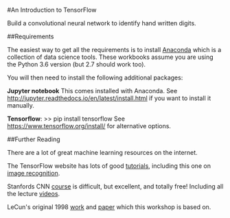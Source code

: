 #An Introduction to TensorFlow

Build a convolutional neural network to identify hand written digits.

##Requirements

The easiest way to get all the requirements is to install [Anaconda](https://www.anaconda.com/downloads) which is a collection of data science tools.  These workbooks assume you are using the Python 3.6 version (but 2.7 should work too).

You will then need to install the following additional packages:

**Jupyter notebook**
This comes installed with Anaconda.  See http://jupyter.readthedocs.io/en/latest/install.html if you want to install it manually.

**Tensorflow**:
\>\> pip install tensorflow
See https://www.tensorflow.org/install/ for alternative options.

##Further Reading

There are a lot of great machine learning resources on the internet.

The TensorFlow website has lots of good [tutorials](https://www.tensorflow.org/tutorials/), including this one on [image recognition](https://www.tensorflow.org/tutorials/image_recognition).

Stanfords CNN [course](http://cs231n.stanford.edu/) is difficult, but excellent, and totally free!  Including all the lecture [videos](https://www.youtube.com/playlist?list=PL3FW7Lu3i5JvHM8ljYj-zLfQRF3EO8sYv).

LeCun's original 1998 [work](http://yann.lecun.com/exdb/lenet/) and [paper](http://yann.lecun.com/exdb/publis/pdf/lecun-01a.pdf) which this workshop is based on.
